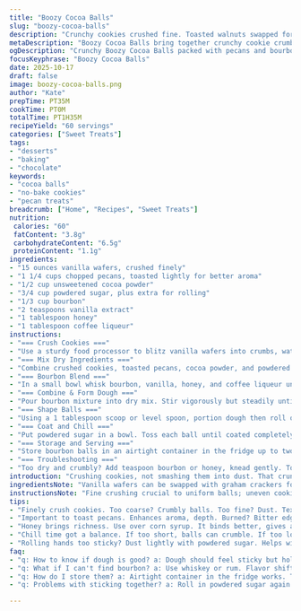 ```yaml
---
title: "Boozy Cocoa Balls"
slug: "boozy-cocoa-balls"
description: "Crunchy cookies crushed fine. Toasted walnuts swapped for pecans to deepen the nutty punch. Corn syrup swapped for honey for a richer bind. Bourbon mingled with vanilla extract and a splash of coffee liqueur for a slight bitter edge. Powdered sugar rolls the balls to a snowy coat, sealing moisture and preventing clumps. Chill long enough so the dough firms up, but not so long it hardens into hockey pucks. Refrigerate airtight to hold shape and freshness, but bring back to cool room temp before serving to unlock the flavors."
metaDescription: "Boozy Cocoa Balls bring together crunchy cookie crumbs, toasted pecans, and rich bourbon for a sweet bite that delights the palate."
ogDescription: "Crunchy Boozy Cocoa Balls packed with pecans and bourbon. Perfect for gatherings, these bites offer a rich flavor and delightful texture."
focusKeyphrase: "Boozy Cocoa Balls"
date: 2025-10-17
draft: false
image: boozy-cocoa-balls.png
author: "Kate"
prepTime: PT35M
cookTime: PT0M
totalTime: PT1H35M
recipeYield: "60 servings"
categories: ["Sweet Treats"]
tags:
- "desserts"
- "baking"
- "chocolate"
keywords:
- "cocoa balls"
- "no-bake cookies"
- "pecan treats"
breadcrumb: ["Home", "Recipes", "Sweet Treats"]
nutrition: 
 calories: "60"
 fatContent: "3.8g"
 carbohydrateContent: "6.5g"
 proteinContent: "1.1g"
ingredients:
- "15 ounces vanilla wafers, crushed finely"
- "1 1/4 cups chopped pecans, toasted lightly for better aroma"
- "1/2 cup unsweetened cocoa powder"
- "3/4 cup powdered sugar, plus extra for rolling"
- "1/3 cup bourbon"
- "2 teaspoons vanilla extract"
- "1 tablespoon honey"
- "1 tablespoon coffee liqueur"
instructions:
- "=== Crush Cookies ==="
- "Use a sturdy food processor to blitz vanilla wafers into crumbs, watch closely—stop before powder. Alternate: toss wafers in a strong zip-top bag then bash with a rolling pin. Coarse crumbs risk dry, crumbly balls; aim fine for uniform texture."
- "=== Mix Dry Ingredients ==="
- "Combine crushed cookies, toasted pecans, cocoa powder, and powdered sugar in a large, wide bowl. Toss thoroughly to evenly distribute the cocoa and sugar. Pecans provide crunch contrast; don’t skip toasting to avoid raw taste."
- "=== Bourbon Blend ==="
- "In a small bowl whisk bourbon, vanilla, honey, and coffee liqueur until fully combined. Honey adds depth and stickiness not found in corn syrup; coffee liqueur sharpens the profile."
- "=== Combine & Form Dough ==="
- "Pour bourbon mixture into dry mix. Stir vigorously but steadily until a sticky, thick dough clumps together. Dough will seem loose at first; keep folding till hold forms. Sticky hands help prevent dough from sticking when rolling."
- "=== Shape Balls ==="
- "Using a 1 tablespoon scoop or level spoon, portion dough then roll quickly into 1-inch spheres. Dough consistency matters: too dry cracks, too wet smudges. Adjust with splash more bourbon or sprinkle cocoa to fix."
- "=== Coat and Chill ==="
- "Put powdered sugar in a bowl. Toss each ball until coated completely. Powdered sugar seals moisture, keeps balls separate, prevents tackiness. Lay on parchment-lined tray. Refrigerate airtight at least 55 minutes—longer chills deepen flavors but watch for over-hardening."
- "=== Storage and Serving ==="
- "Store bourbon balls in an airtight container in the fridge up to two weeks. When pulling from cold, rest them 15 minutes for optimum softness and aroma. Cold dulls bourbon’s bite and flavors."
- "=== Troubleshooting ==="
- "Too dry and crumbly? Add teaspoon bourbon or honey, knead gently. Too wet and sticky? Toss extra powdered sugar or cocoa for drier texture. Nuts not toasted? Re-toast carefully: too dark means bitter. Use fresh powdered sugar—not old or clumpy—to avoid lump formation."
introduction: "Crushing cookies, not smashing them into dust. That crunch? Your texture varies with how fine you infiltrate those wafers. Pecans replaced walnuts—added richness, toasted aroma hits different, smells woody but sweet. Honey over corn syrup? More natural sweet binder, carries a slight floral depth. Bourbon’s the star here, but I whisper in vanilla and coffee liqueur to play shadows, tempering sweetness with bitters. Roll, roll, roll—your hands sticky, dusted in powdered sugar. Chill too short, balls crumble when bitten; too long, they turn stiff like candy. Finding that tactile sweet spot is kitchen mastery. Best served cold but not frozen; flavors bloom gently back to nearly room temp. Show up ready with airtight containers—humidity is your enemy, sugar clumps will sabotage your efforts. Small bites, big flavor, simple method but pay close attention to dough feel and your palate’s signals. Trust senses over timers, every batch slightly different because ingredients are alive."
ingredientsNote: "Vanilla wafers can be swapped with graham crackers for a nuttier base; make sure they are dry, avoid stale packages that yield uneven texture. Toast pecans on a dry skillet until fragrant but not charred; nut oils breathe out, enhancing the bite. Cocoa powder—unsweetened, natural preferred; Dutch-processed alters flavor balance, sweeter and mellow. Powdered sugar used twice: within dough and as a final coat to prevent sticking and retain moisture balance. Bourbon selection impacts aroma—opt for middle shelf, avoid overpowering harshness. Honey regulates consistency better than corn syrup for this profile but introduces a slight floral tone. Coffee liqueur optional but recommended for deeper complexity. Measuring liquids last allows better control; dough texture can change with humidity or brand variations. Chill time flexible, dough should hold shape easily but remain soft enough to yield without cracking."
instructionsNote: "Fine crushing crucial to uniform balls; uneven cookie size leads to crumbly or dry textures or overly soft bits. Toasting nuts breaks down structure slightly, adds aromatic oils enhancing flavor. Mixing dry ingredients first ensures even cocoa and sugar dispersal, preventing pockets that throw off sweetness balance. Stirring bourbon blend into crumbs gradually avoids overwetting; the goal is just before too sticky to handle smoothly. Hands work best for rolling; keeping hands slightly powdered helps prevent dough sticking. Coating in powdered sugar also functions as a moisture barrier preventing lumps or ball sticking during refrigeration. Chill minimum times hinge on dough firmness; dough too warm won’t hold balls, too cold can lead to cracking edges. Storing in airtight containers prevents sugar clumping and flavor loss. Adjust bourbon or honey quantities for dough consistency mid mixing. Actual chilling times depend on your fridge, don't rely totally on clock. Letting balls warm slightly before serving unlocks texture and flavor not evident cold out of fridge."
tips:
- "Finely crush cookies. Too coarse? Crumbly balls. Too fine? Dust. Texture key to binding. Use sturdy processor. Zip-top bags work. Bashing works."
- "Important to toast pecans. Enhances aroma, depth. Burned? Bitter edge. Toast in dry skillet. Watch closely. Stir, shake. Fragrant? Good sign."
- "Honey brings richness. Use over corn syrup. It binds better, gives a floral hint. Too dry? Add splash honey. Too wet? Sprinkle cocoa."
- "Chill time got a balance. If too short, balls can crumble. If too long, feel stiff. Keep cool, not frozen. Squeeze one, know it’s right."
- "Rolling hands too sticky? Dust lightly with powdered sugar. Helps with shaping balls. Rolling too loose? Add more cocoa. Tweaking matters."
faq:
- "q: How to know if dough is good? a: Dough should feel sticky but hold shape. Cracks mean too dry. Splash bourbon fixes that. Watch humidity."
- "q: What if I can't find bourbon? a: Use whiskey or rum. Flavor shifts but works. Just adjust honey’s floral sweetness if needed."
- "q: How do I store them? a: Airtight container in the fridge works. They last two weeks. Room temp before serving makes flavors pop."
- "q: Problems with sticking together? a: Roll in powdered sugar again. Too wet? More cocoa or sugar helps. Humidity makes it tricky."

---
```

